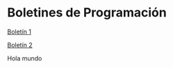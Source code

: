 # Boletines de Programación

[Boletín 1](https://github.com/damiancastelao/Programacion2/tree/master/src/com/programacion/boletin1)

[Boletín 2](https://github.com/damiancastelao/Programacion2/tree/master/src/com/programacion/boletin2)

Hola mundo
